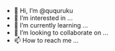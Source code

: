 - 👋 Hi, I’m @ququruku
- 👀 I’m interested in ...
- 🌱 I’m currently learning ...
- 💞️ I’m looking to collaborate on ...
- 📫 How to reach me ...

<!---
ququruku/ququruku is a ✨ special ✨ repository because its `README.md` (this file) appears on your GitHub profile.
You can click the Preview link to take a look at your changes.
--->
